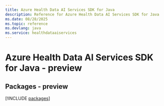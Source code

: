 ```yaml
---
title: Azure Health Data AI Services SDK for Java
description: Reference for Azure Health Data AI Services SDK for Java
ms.date: 08/28/2025
ms.topic: reference
ms.devlang: java
ms.service: healthdataaiservices
---
```

# Azure Health Data AI Services SDK for Java - preview
## Packages - preview
[!INCLUDE [packages](health-data-ai-services-index.md)]